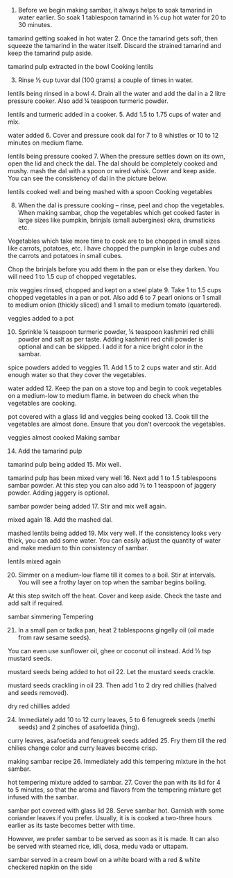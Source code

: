 1. Before we begin making sambar, it always helps to soak tamarind in water earlier. So soak 1 tablespoon tamarind in ⅓ cup hot water for 20 to 30 minutes.

tamarind getting soaked in hot water
2. Once the tamarind gets soft, then squeeze the tamarind in the water itself. Discard the strained tamarind and keep the tamarind pulp aside.




tamarind pulp extracted in the bowl
Cooking lentils

3. Rinse ½ cup tuvar dal (100 grams) a couple of times in water.

lentils being rinsed in a bowl
4. Drain all the water and add the dal in a 2 litre pressure cooker. Also add ¼ teaspoon turmeric powder.

lentils and turmeric added in a cooker. 
5. Add 1.5 to 1.75 cups of water and mix.

water added
6. Cover and pressure cook dal for 7 to 8 whistles or 10 to 12 minutes on medium flame.




lentils being pressure cooked
7. When the pressure settles down on its own, open the lid and check the dal. The dal should be completely cooked and mushy. mash the dal with a spoon or wired whisk. Cover and keep aside. You can see the consistency of dal in the picture below.

lentils cooked well and being mashed with a spoon
Cooking vegetables

8. When the dal is pressure cooking – rinse, peel and chop the vegetables. When making sambar, chop the vegetables which get cooked faster in large sizes like pumpkin, brinjals (small aubergines) okra, drumsticks etc.

Vegetables which take more time to cook are to be chopped in small sizes like carrots, potatoes, etc. I have chopped the pumpkin in large cubes and the carrots and potatoes in small cubes.

Chop the brinjals before you add them in the pan or else they darken. You will need 1 to 1.5 cup of chopped vegetables.

mix veggies rinsed, chopped and kept on a steel plate
9. Take 1 to 1.5 cups chopped vegetables in a pan or pot. Also add 6 to 7 pearl onions or 1 small to medium onion (thickly sliced) and 1 small to medium tomato (quartered).

veggies added to a pot



10. Sprinkle ¼ teaspoon turmeric powder, ¼ teaspoon kashmiri red chilli powder and salt as per taste. Adding kashmiri red chili powder is optional and can be skipped. I add it for a nice bright color in the sambar.

spice powders added to veggies
11. Add 1.5 to 2 cups water and stir. Add enough water so that they cover the vegetables.

water added
12. Keep the pan on a stove top and begin to cook vegetables on a medium-low to medium flame. in between do check when the vegetables are cooking.

pot covered with a glass lid and veggies being cooked
13. Cook till the vegetables are almost done. Ensure that you don’t overcook the vegetables.

veggies almost cooked
Making sambar

14. Add the tamarind pulp




tamarind pulp being added
15. Mix well.

tamarind pulp has been mixed very well 
16. Next add 1 to 1.5 tablespoons sambar powder. At this step you can also add ½ to 1 teaspoon of jaggery powder. Adding jaggery is optional.

sambar powder being added
17. Stir and mix well again.

mixed again
18. Add the mashed dal.

mashed lentils being added
19. Mix very well. If the consistency looks very thick, you can add some water. You can easily adjust the quantity of water and make medium to thin consistency of sambar.

lentils mixed again



20. Simmer on a medium-low flame till it comes to a boil. Stir at intervals. You will see a frothy layer on top when the sambar begins boiling.

At this step switch off the heat. Cover and keep aside. Check the taste and add salt if required.

sambar simmering
Tempering

21. In a small pan or tadka pan, heat 2 tablespoons gingelly oil (oil made from raw sesame seeds).

You can even use sunflower oil, ghee or coconut oil instead. Add ½ tsp mustard seeds.

mustard seeds being added to hot oil
22. Let the mustard seeds crackle.

mustard seeds crackling in oil 
23. Then add 1 to 2 dry red chillies (halved and seeds removed).

dry red chillies added



24. Immediately add 10 to 12 curry leaves, 5 to 6 fenugreek seeds (methi seeds) and 2 pinches of asafoetida (hing).

curry leaves, asafoetida and fenugreek seeds added
25. Fry them till the red chilies change color and curry leaves become crisp.

making sambar recipe
26. Immediately add this tempering mixture in the hot sambar.

hot tempering mixture added to sambar. 
27. Cover the pan with its lid for 4 to 5 minutes, so that the aroma and flavors from the tempering mixture get infused with the sambar.

sambar pot covered with glass lid
28. Serve sambar hot. Garnish with some coriander leaves if you prefer. Usually, it is is cooked a two-three hours earlier as its taste becomes better with time.

However, we prefer sambar to be served as soon as it is made. It can also be served with steamed rice, idli, dosa, medu vada or uttapam.

sambar served in a cream bowl on a white board with a red & white checkered napkin on the side



